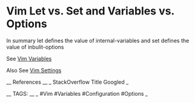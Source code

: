 # Vim Let vs. Set and Variables vs. Options

In summary let defines the value of internal-variables and set defines the value of inbulit-options

See [Vim Variables](<vimscript variables.md> "Vim Variables")

Also See [Vim Settings](<vimscript options.md> "Vim Options")

__ References __ 
_ StackOverflow Title Googled _

__ TAGS: __
_ #Vim #Variables #Configuration #Options _ 
